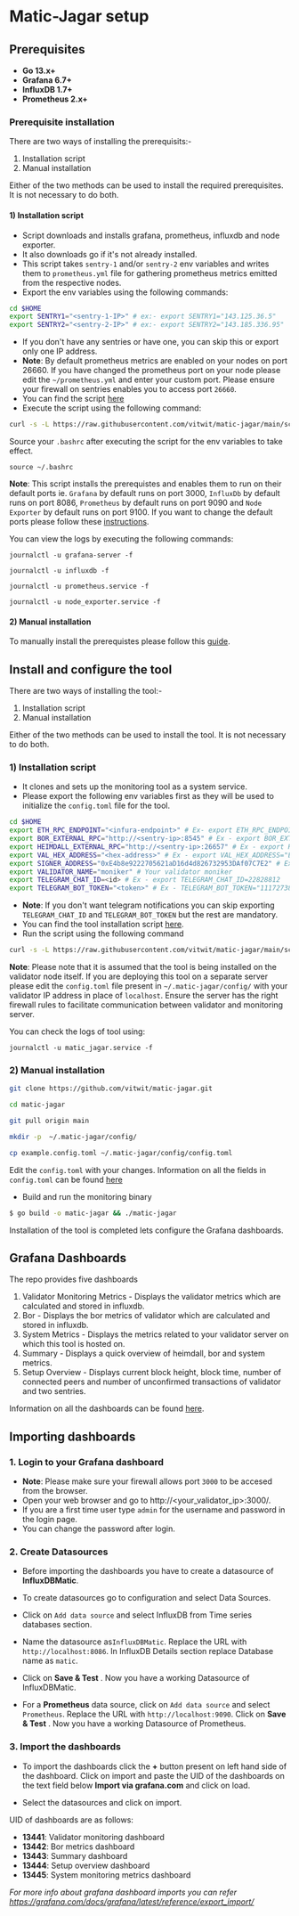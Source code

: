# Matic-Jagar setup


## Prerequisites
- **Go 13.x+**
- **Grafana 6.7+**
- **InfluxDB 1.7+**
- **Prometheus 2.x+**

### Prerequisite installation 

There are two ways of installing the prerequisits:-

1) Installation script
2) Manual installation

Either of the two methods can be used to install the required prerequisites. It is not necessary to do both.

#### 1) Installation script 

- Script downloads and installs grafana, prometheus, influxdb and node exporter.
- It also downloads go if it's not already installed.
- This script takes `sentry-1` and/or `sentry-2` env variables and writes them to `prometheus.yml` file for gathering prometheus metrics emitted from the respective nodes. 
- Export the env variables using the following commands:
```bash
cd $HOME
export SENTRY1="<sentry-1-IP>" # ex:- export SENTRY1="143.125.36.5" 
export SENTRY2="<sentry-2-IP>" # ex:- export SENTRY2="143.185.336.95"
```
- If you don't have any sentries or have one, you can skip this or export only one IP address.
- **Note**: By default prometheus metrics are enabled on your nodes on port 26660. If you have changed the prometheus port on your node please edit the `~/prometheus.yml` and enter your custom port. Please ensure your firewall on sentries enables you to access port `26660`.
- You can find the script [here](./scripts/install_prerequisites.sh)
- Execute the script using the following command:
```bash
curl -s -L https://raw.githubusercontent.com/vitwit/matic-jagar/main/scripts/install_prerequisites.sh | bash
```
Source your `.bashrc` after executing the script for the env variables to take effect.
```
source ~/.bashrc
```

**Note**: This script installs the prerequistes and enables them to run on their default ports ie. `Grafana` by default runs on port 3000, `InfluxDb` by default runs on port 8086, `Prometheus` by default runs on port 9090 and `Node Exporter` by default runs on port 9100. If you want to change the default ports please follow these [instructions](./docs/custom-port.md).

You can view the logs by executing the following commands:
```
journalctl -u grafana-server -f

journalctl -u influxdb -f

journalctl -u prometheus.service -f

journalctl -u node_exporter.service -f
```



#### 2) Manual installation 

To manually install the prerequistes please follow this [guide](./docs/prereq-manual.md).



## Install and configure the tool

There are two ways of installing the tool:-

1) Installation script
2) Manual installation

Either of the two methods can be used to install the tool. It is not necessary to do both.

### 1) Installation script

- It clones and sets up the monitoring tool as a system service.
- Please export the following env variables first as they will be used to initialize the `config.toml` file for the tool.
```bash
cd $HOME
export ETH_RPC_ENDPOINT="<infura-endpoint>" # Ex- export ETH_RPC_ENDPOINT="https://mainnet.infura.io/v3/xxxxxxxxxxxx"
export BOR_EXTERNAL_RPC="http://<sentry-ip>:8545" # Ex - export BOR_EXTERNAL_RPC="http://156.23.25.21:8545"
export HEIMDALL_EXTERNAL_RPC="http://<sentry-ip>:26657" # Ex - export HEIMDALL_EXTERNAL_RPC="http://156.23.25.21:26657"
export VAL_HEX_ADDRESS="<hex-address>" # Ex - export VAL_HEX_ADDRESS="E4B8E9225842401AD16D4D826732953DAF07C7E2". You can get it by running this cmd on validator- heimdallcli status | jq .validator_info.address
export SIGNER_ADDRESS="0xE4b8e9222705621aD16d4d826732953DAf07C7E2" # Ex- export SIGNER_ADDRESS="0xE4b8e9222705621aD16d4d826732953DAf07C7E2"
export VALIDATOR_NAME="moniker" # Your validator moniker
export TELEGRAM_CHAT_ID=<id> # Ex - export TELEGRAM_CHAT_ID=22828812
export TELEGRAM_BOT_TOKEN="<token>" # Ex - TELEGRAM_BOT_TOKEN="1117273891:AAEtr3ZU5x4JRj5YSF5LBeu1fPF0T4xj-UI"
```
- **Note**: If you don't want telegram notifications you can skip exporting `TELEGRAM_CHAT_ID` and `TELEGRAM_BOT_TOKEN` but the rest are mandatory.
- You can find the tool installation script [here](./scripts/tool_installation.sh).
- Run the script using the following command 
```bash
curl -s -L https://raw.githubusercontent.com/vitwit/matic-jagar/main/scripts/tool_installation.sh | bash
```

**Note**: Please note that it is assumed that the tool is being installed on the validator node itself. If you are deploying this tool on a separate server please edit the `config.toml` file present in `~/.matic-jagar/config/` with your validator IP address in place of `localhost`. Ensure the server has the right firewall rules to facilitate communication between validator and monitoring server.

You can check the logs of tool using:
```
journalctl -u matic_jagar.service -f
```

### 2) Manual installation 

```bash
git clone https://github.com/vitwit/matic-jagar.git

cd matic-jagar

git pull origin main 

mkdir -p  ~/.matic-jagar/config/

cp example.config.toml ~/.matic-jagar/config/config.toml
```

Edit the `config.toml` with your changes. Information on all the fields in `config.toml` can be found [here](./docs/config-desc.md)


-  Build and run the monitoring binary

```sh
$ go build -o matic-jagar && ./matic-jagar
```

Installation of the tool is completed lets configure the Grafana dashboards.

## Grafana Dashboards

The repo provides five dashboards

1. Validator Monitoring Metrics - Displays the validator metrics which are calculated and stored in influxdb.
2. Bor - Displays the bor metrics of validator which are calculated and stored in influxdb.
3. System Metrics - Displays the metrics related to your validator server on which this tool is hosted on.
4. Summary - Displays a quick overview of heimdall, bor and system metrics.
5. Setup Overview - Displays current block height, block time, number of connected peers and number of unconfirmed transactions of validator and two sentries.

Information on all the dashboards can be found [here](./docs/dashboard-desc.md).


## Importing dashboards

### 1. Login to your Grafana dashboard
- **Note**: Please make sure your firewall allows port `3000` to be accesed from the browser.
- Open your web browser and go to http://<your_validator_ip>:3000/.  
- If you are a first time user type `admin` for the username and password in the login page.
- You can change the password after login.

### 2. Create Datasources

- Before importing the dashboards you have to create a datasource of **InfluxDBMatic**.
- To create datasources go to configuration and select Data Sources.
- Click on `Add data source` and select InfluxDB from Time series databases section.
- Name the datasource as`InfluxDBMatic`. Replace the URL with `http://localhost:8086`. In InfluxDB Details section replace Database name as `matic`.
- Click on **Save & Test** . Now you have a working Datasource of InfluxDBMatic.

- For a **Prometheus** data source, click on `Add data source` and select `Prometheus`. Replace the URL with `http://localhost:9090`. Click on **Save & Test** . Now you have a working Datasource of Prometheus.


### 3. Import the dashboards
- To import the dashboards click the **+** button present on left hand side of the dashboard. Click on import and paste the UID of the dashboards on the text field below **Import via grafana.com** and click on load. 

- Select the datasources and click on import.

UID of dashboards are as follows:

- **13441**: Validator monitoring dashboard
- **13442**: Bor metrics dashboard
- **13443**: Summary dashboard
- **13444**: Setup overview dashboard
- **13445**: System monitoring metrics dashboard

*For more info about grafana dashboard imports you can refer https://grafana.com/docs/grafana/latest/reference/export_import/*




